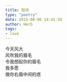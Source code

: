 ```yaml
---  
title: 短诗  
type: "poetry"  
date: 2015-08-06 14:41:59  
author: Herb  
tags:
- love
---  
```

今天风大  
风吹我的眉毛  
令我想起你的眉毛  
我多愿  
做你右眉中间的痣